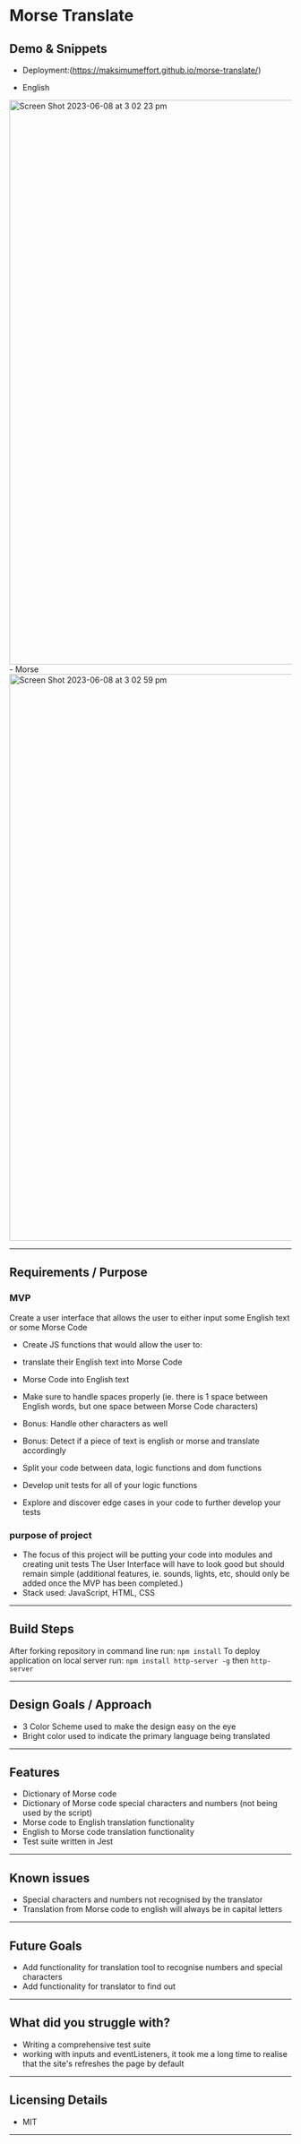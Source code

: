 # Morse Translate

## Demo & Snippets

-   Deployment:(https://maksimumeffort.github.io/morse-translate/)

-   English
<img width="1008" alt="Screen Shot 2023-06-08 at 3 02 23 pm" src="https://github.com/maksimumeffort/morse-translate/assets/23536155/070d1c90-e11c-495e-ac82-9949e988d22b">
-   Morse
<img width="1012" alt="Screen Shot 2023-06-08 at 3 02 59 pm" src="https://github.com/maksimumeffort/morse-translate/assets/23536155/c269646f-9738-47d5-980e-5abe66ce54b5">

---

## Requirements / Purpose

### MVP  
Create a user interface that allows the user to either input some English text or some Morse Code

-   Create JS functions that would allow the user to:
-   translate their English text into Morse Code
-   Morse Code into English text

-   Make sure to handle spaces properly (ie. there is 1 space between English words, but one space between Morse Code characters)

-   Bonus: Handle other characters as well

-   Bonus: Detect if a piece of text is english or morse and translate accordingly

-   Split your code between data, logic functions and dom functions

-   Develop unit tests for all of your logic functions

-   Explore and discover edge cases in your code to further develop your tests

### purpose of project
-   The focus of this project will be putting your code into modules and creating unit tests The User Interface will have to look good but should remain simple (additional features, ie. sounds, lights, etc, should only be added once the MVP has been completed.)
-   Stack used: JavaScript, HTML, CSS

---

## Build Steps

After forking repository in command line run:
```npm install```
To deploy application on local server run:
```npm install http-server -g```
then 
```http-server``` 

---

## Design Goals / Approach

-   3 Color Scheme used to make the design easy on the eye
-   Bright color used to indicate the primary language being translated

---

## Features

-   Dictionary of Morse code
-   Dictionary of Morse code special characters and numbers (not being used by the script)
-   Morse code to English translation functionality
-   English to Morse code translation functionality
-   Test suite written in Jest

---

## Known issues

-   Special characters and numbers not recognised by the translator
-   Translation from Morse code to english will always be in capital letters

---

## Future Goals

-   Add functionality for translation tool to recognise numbers and special characters
-   Add functionality for translator to find out 

---

## What did you struggle with?

-   Writing a comprehensive test suite
-   working with inputs and eventListeners, it took me a long time to realise that the site's refreshes the page by default

---

## Licensing Details

-   MIT

---

